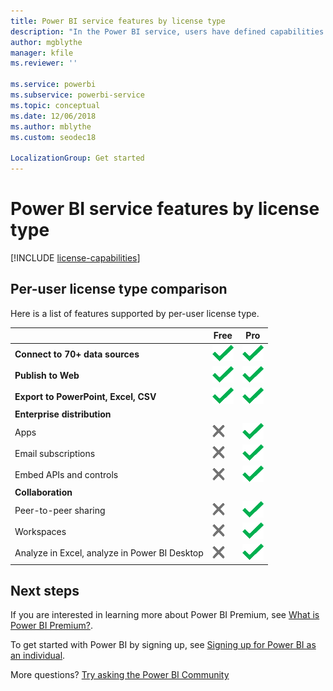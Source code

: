 ```yaml
---
title: Power BI service features by license type
description: "In the Power BI service, users have defined capabilities based on two types of licenses: per-user (free and Pro) and capacity-based."
author: mgblythe
manager: kfile
ms.reviewer: ''

ms.service: powerbi
ms.subservice: powerbi-service
ms.topic: conceptual
ms.date: 12/06/2018
ms.author: mblythe
ms.custom: seodec18

LocalizationGroup: Get started
---
```


# Power BI service features by license type

[!INCLUDE [license-capabilities](includes/license-capabilities.md)]

## Per-user license type comparison

Here is a list of features supported by per-user license type.

|  | Free | Pro |
| --- | --- | --- |
| **Connect to 70+ data sources** |![Feature available](media/features-license-type/available.png) |![Feature available](media/features-license-type/available.png) |
| **Publish to Web** |![Feature available](media/features-license-type/available.png) |![Feature available](media/features-license-type/available.png) |
| **Export to PowerPoint, Excel, CSV** |![Feature available](media/features-license-type/available.png) |![Feature available](media/features-license-type/available.png) |
| **Enterprise distribution** | | |
| Apps |![Feature not available](media/features-license-type/not-available.png) |![Feature available](media/features-license-type/available.png) |
| Email subscriptions |![Feature not available](media/features-license-type/not-available.png) |![Feature available](media/features-license-type/available.png) |
| Embed APIs and controls |![Feature not available](media/features-license-type/not-available.png) |![Feature available](media/features-license-type/available.png) |
| **Collaboration** | | |
| Peer-to-peer sharing |![Feature not available](media/features-license-type/not-available.png) |![Feature available](media/features-license-type/available.png) |
| Workspaces |![Feature not available](media/features-license-type/not-available.png) |![Feature available](media/features-license-type/available.png) |
| Analyze in Excel, analyze in Power BI Desktop |![Feature not available](media/features-license-type/not-available.png) |![Feature available](media/features-license-type/available.png) |

## Next steps

If you are interested in learning more about Power BI Premium, see [What is Power BI Premium?](service-premium-what-is.md).

To get started with Power BI by signing up, see [Signing up for Power BI as an individual](service-self-service-signup-for-power-bi.md).

More questions? [Try asking the Power BI Community](https://community.powerbi.com/)
